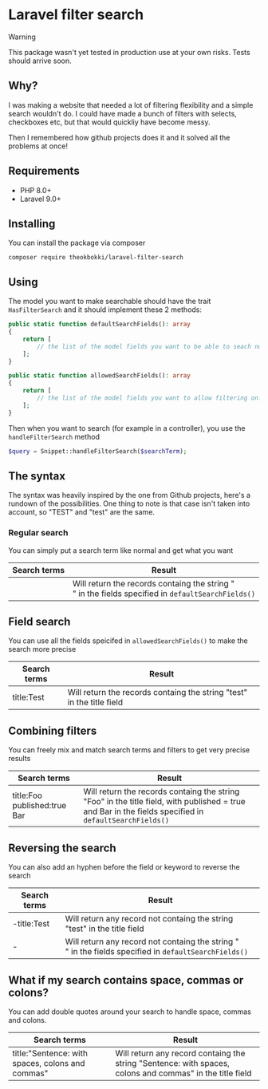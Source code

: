 # Laravel filter search

> [!WARNING]
> This package wasn't yet tested in production use at your own risks. Tests should arrive soon. 

## Why?

I was making a website that needed a lot of filtering flexibility and a simple search wouldn't do.
I could have made a bunch of filters with selects, checkboxes etc, but that would quickliy have become messy.

Then I remembered how github projects does it and it solved all the problems at once! 

## Requirements

- PHP 8.0+
- Laravel 9.0+

## Installing

You can install the package via composer
```shell
composer require theokbokki/laravel-filter-search
```

## Using

The model you want to make searchable should have the trait `HasFilterSearch` and it should implement these 2 methods:
```php
public static function defaultSearchFields(): array
{
    return [
        // the list of the model fields you want to be able to seach normally.
    ];
}

public static function allowedSearchFields(): array
{
    return [
        // the list of the model fields you want to allow filtering on. 
    ];
}
```

Then when you want to search (for example in a controller), you use the `handleFilterSearch` method
```php
$query = Snippet::handleFilterSearch($searchTerm);
```

## The syntax 

The syntax was heavily inspired by the one from Github projects, here's a rundown of the possibilities.
One thing to note is that case isn't taken into account, so "TEST" and "test" are the same.

### Regular search
You can simply put a search term like normal and get what you want

| Search terms   | Result   |
|---|---|
| <div>   | Will return the records containg the string "<div>" in the fields specified in `defaultSearchFields()` |

## Field search
You can use all the fields speicifed in `allowedSearchFields()` to make the search more precise

| Search terms   | Result   |
|---|---|
| title:Test   | Will return the records containg the string "test" in the title field |

## Combining filters
You can freely mix and match search terms and filters to get very precise results

| Search terms   | Result   |
|---|---|
| title:Foo published:true Bar | Will return the records containg the string "Foo" in the title field, with published = true and Bar in the fields specified in `defaultSearchFields()` |

## Reversing the search
You can also add an hyphen before the field or keyword to reverse the search

| Search terms   | Result   |
|---|---|
| -title:Test   | Will return any record not containg the string "test" in the title field |
| -<div>   | Will return any record not containg the string "<div>" in the fields specified in `defaultSearchFields()` |

## What if my search contains space, commas or colons? 
You can add double quotes around your search to handle space, commas and colons.

| Search terms   | Result   |
|---|---|
| title:"Sentence: with spaces, colons and commas" | Will return any record containg the string "Sentence: with spaces, colons and commas" in the title field |
